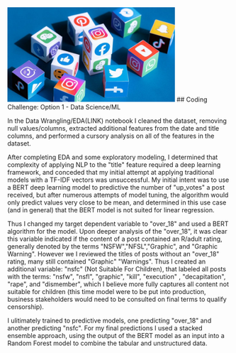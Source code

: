 <img src="https://github.com/mateomartinez510/Eluvio/blob/f901c910727bfda37d783d81419929eb9385863d/images/social_media.jpg" alt="social_media_image" width="75%" height="75%"/>
## Coding Challenge: Option 1 - Data Science/ML

In the Data Wrangling/EDA(LINK) notebook I cleaned the dataset, removing null values/columns, extracted additional features from the date and title columns, and performed a cursory analysis on all of the features in the dataset. 

After completing EDA and some exploratory modeling, I determined that complexity of applying NLP to the "title" feature required a deep learning framework, and conceded that my initial attempt at applying traditional models with a TF-IDF vectors was unsuccessful. My initial intent was to use a BERT deep learning model to predictive the number of "up_votes" a post received, but after numerous attempts of model tuning, the algorithm would only predict values very close to be mean, and determined in this use case (and in general) that the BERT model is not suited for linear regression. 

Thus I changed my target dependent variable to "over_18" and used a BERT algorithm for the model. Upon deeper analysis of the "over_18", it was clear this variable indicated if the content of a post contained an R/adult rating, generally denoted by the terms "NSFW","NFSL","Graphic", and "Graphic Warning". However we I reviewed the titles of posts without an "over_18" rating, many still contained "Graphic" "Warnings". Thus I created an additional variable: "nsfc" (Not Suitable For Children), that labeled all posts with the terms: "nsfw", "nsfl", "graphic", "kill", "execution" , "decapitation", "rape", and "dismember", which I believe more fully captures all content not suitable for children (this time model were to be put into production, business stakeholders would need to be consulted on final terms to qualify censorship).

I ulitimately trained to predictive models, one predicting "over_18" and another predicting "nsfc". For my final predictions I used a stacked ensemble approach, using the output of the BERT model as an input into a Random Forest model to combine the tabular and unstructured data.
